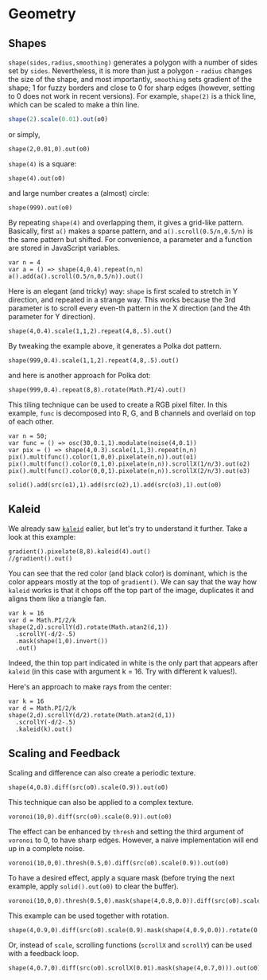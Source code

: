 Geometry
========

Shapes
--------

`shape(sides,radius,smoothing)` generates a polygon with a number of sides set by `sides`. Nevertheless, it is more than just a polygon - `radius` changes the size of the shape, and most importantly, `smoothing` sets gradient of the shape; 1 for fuzzy borders and close to 0 for sharp edges (however, setting to 0 does not work in recent versions). For example, `shape(2)` is a thick line, which can be scaled to make a thin line.

```javascript
shape(2).scale(0.01).out(o0)
```

or simply,

```hydra
shape(2,0.01,0).out(o0)
```

`shape(4)` is a square:

```hydra
shape(4).out(o0)
```

and large number creates a (almost) circle:

```hydra
shape(999).out(o0)
```

By repeating `shape(4)` and overlapping them, it gives a grid-like pattern. Basically, first `a()` makes a sparse pattern, and `a().scroll(0.5/n,0.5/n)` is the same pattern but shifted. For convenience, a parameter and a function are stored in JavaScript variables.

```hydra
var n = 4
var a = () => shape(4,0.4).repeat(n,n)
a().add(a().scroll(0.5/n,0.5/n)).out()
```

Here is an elegant (and tricky) way: `shape` is first scaled to stretch in Y direction, and repeated in a strange way. This works because the 3rd parameter is to scroll every even-th pattern in the X direction (and the 4th parameter for Y direction).

```hydra
shape(4,0.4).scale(1,1,2).repeat(4,8,.5).out()
```

By tweaking the example above, it generates a Polka dot pattern.

```hydra
shape(999,0.4).scale(1,1,2).repeat(4,8,.5).out()
```

and here is another approach for Polka dot:

```hydra
shape(999,0.4).repeat(8,8).rotate(Math.PI/4).out()
```

This tiling technique can be used to create a RGB pixel filter. In this example, `func` is decomposed into R, G, and B channels and overlaid on top of each other.

```hydra
var n = 50;
var func = () => osc(30,0.1,1).modulate(noise(4,0.1))
var pix = () => shape(4,0.3).scale(1,1,3).repeat(n,n)
pix().mult(func().color(1,0,0).pixelate(n,n)).out(o1)
pix().mult(func().color(0,1,0).pixelate(n,n)).scrollX(1/n/3).out(o2)
pix().mult(func().color(0,0,1).pixelate(n,n)).scrollX(2/n/3).out(o3)

solid().add(src(o1),1).add(src(o2),1).add(src(o3),1).out(o0)
```

Kaleid
--------

We already saw [`kaleid`](textures?id=oscillator) ealier, but let's try to understand it further. Take a look at this example:

```hydra
gradient().pixelate(8,8).kaleid(4).out()
//gradient().out()
```

You can see that the red color (and black color) is dominant, which is the color appears mostly at the top of `gradient()`. We can say that the way how `kaleid` works is that it chops off the top part of the image, duplicates it and aligns them like a triangle fan. 

```hydra
var k = 16
var d = Math.PI/2/k
shape(2,d).scrollY(d).rotate(Math.atan2(d,1))
  .scrollY(-d/2-.5)
  .mask(shape(1,0).invert())
  .out()
```

Indeed, the thin top part indicated in white is the only part that appears after `kaleid` (in this case with argument k = 16. Try with different k values!).

Here's an approach to make rays from the center:


```hydra
var k = 16
var d = Math.PI/2/k
shape(2,d).scrollY(d/2).rotate(Math.atan2(d,1))
  .scrollY(-d/2-.5)
  .kaleid(k).out()
```

Scaling and Feedback
--------

Scaling and difference can also create a periodic texture.

```hydra
shape(4,0.8).diff(src(o0).scale(0.9)).out(o0)
```

This technique can also be applied to a complex texture.

```hydra
voronoi(10,0).diff(src(o0).scale(0.9)).out(o0)
```

The effect can be enhanced by `thresh` and setting the third argument of `voronoi` to 0, to have sharp edges. However, a naive implementation will end up in a complete noise.

```hydra
voronoi(10,0,0).thresh(0.5,0).diff(src(o0).scale(0.9)).out(o0)
```

To have a desired effect, apply a square mask (before trying the next example, apply `solid().out(o0)` to clear the buffer).

```hydra
voronoi(10,0,0).thresh(0.5,0).mask(shape(4,0.8,0.0)).diff(src(o0).scale(0.9)).out(o0)
```

This example can be used together with rotation.

```hydra
shape(4,0.9,0).diff(src(o0).scale(0.9).mask(shape(4,0.9,0.0)).rotate(0.1)).out(o0)
```

Or, instead of `scale`, scrolling functions (`scrollX` and `scrollY`) can be used with a feedback loop.

```hydra
shape(4,0.7,0).diff(src(o0).scrollX(0.01).mask(shape(4,0.7,0))).out(o0)
```
